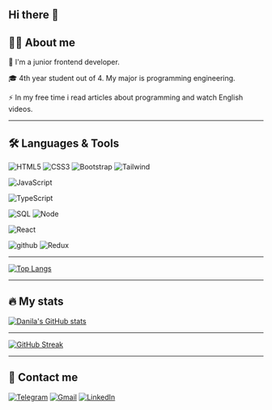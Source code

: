 ## Hi there 👋

## 👨‍💻 About me

👶 I'm a junior frontend developer.

🎓 4th year student out of 4. My major is programming engineering.

⚡ In my free time i read articles about programming and watch English videos.

---

## 🛠 Languages & Tools

![HTML5](https://img.shields.io/badge/html5-000.svg?style=for-the-badge&logo=html5&logoColor=d68c20)
![CSS3](https://img.shields.io/badge/css3-000.svg?style=for-the-badge&logo=css3&logoColor=d68c20)
![Bootstrap](https://img.shields.io/badge/-bootstrap-000?style=for-the-badge&logo=bootstrap&logoColor=d68c20)
![Tailwind](https://img.shields.io/badge/-Tailwind&nbsp;CSS-000?style=for-the-badge&logo=TailwindCSS&logoColor=d68c20)

![JavaScript](https://img.shields.io/badge/-JavaScript-000?style=for-the-badge&logo=JavaScript&logoColor=d68c20)
<!-- [![Python](https://img.shields.io/badge/-Python-000?&logo=Python)] -->
![TypeScript](https://img.shields.io/badge/-TypeScript-000?style=for-the-badge&logo=typescript&logoColor=d68c20)


![SQL](https://img.shields.io/badge/-SQL-000?style=for-the-badge&logo=MySQL&logoColor=d68c20)
![Node](https://img.shields.io/badge/-Node.js-000?style=for-the-badge&logo=Node.js&logoColor=d68c20)

![React](https://img.shields.io/badge/react-000.svg?style=for-the-badge&logo=react&logoColor=d68c20)

![github](https://img.shields.io/badge/GitHub-000?style=for-the-badge&logo=GitHub&logoColor=d68c20)
![Redux](https://img.shields.io/badge/-redux-000?style=for-the-badge&logo=redux&logoColor=d68c20)


---

[![Top Langs](https://github-readme-stats.vercel.app/api/top-langs/?username=Drebedenb&layout=compact&theme=great-gatsby&hide=php)](https://github.com/Drebedenb/github-readme-stats)

---

## 🔥 My stats

[![Danila's GitHub stats](https://github-readme-stats.vercel.app/api?username=Drebedenb&count_private=true&show_icons=true&theme=great-gatsby)](https://github.com/Drebedenb/github-readme-stats)

---


[![GitHub Streak](http://github-readme-streak-stats.herokuapp.com?user=Drebedenb&theme=great-gatsby&background=000000)](https://git.io/streak-stats)


---

## 📲 Contact me

[![Telegram](https://img.shields.io/badge/Telegram-000?style=for-the-badge&logo=telegram&logoColor=d68c20)](https://t.me/CaptainGains22)
<a href="mailto:danila.kuzya2011@gmail.com">![Gmail](https://img.shields.io/badge/Gmail-000?style=for-the-badge&logo=gmail&logoColor=d68c20)</a>
[![LinkedIn](https://img.shields.io/badge/linkedin-000.svg?style=for-the-badge&logo=linkedin&logoColor=d68c20)](https://www.linkedin.com/in/danila-kuznetsov-61a6491b1/)
